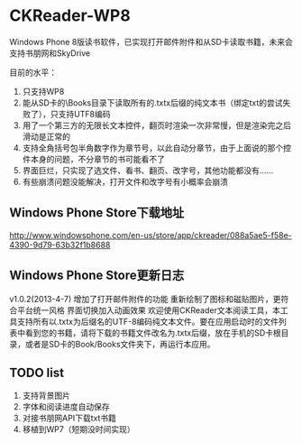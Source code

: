 CKReader-WP8
============

Windows Phone 8版读书软件，已实现打开邮件附件和从SD卡读取书籍，未来会支持书朋网和SkyDrive

目前的水平：

1. 只支持WP8
2. 能从SD卡的\Books目录下读取所有的.txtx后缀的纯文本书（绑定txt的尝试失败了），只支持UTF8编码
3. 用了一个第三方的无限长文本控件，翻页时渲染一次非常慢，但是渲染完之后滑动是正常的
4. 支持全角括号包半角数字作为章节号，以此自动分章节，由于上面说的那个控件本身的问题，不分章节的书可能看不了
5. 界面巨烂，只实现了选文件、看书、翻页、改字号，其他功能都没有……
6. 有些崩溃问题没能解决，打开文件和改字号有小概率会崩溃

Windows Phone Store下载地址
------------
http://www.windowsphone.com/en-us/store/app/ckreader/088a5ae5-f58e-4390-9d79-63b32f1b8688

Windows Phone Store更新日志
------------
v1.0.2(2013-4-7)
增加了打开邮件附件的功能
重新绘制了图标和磁贴图片，更符合平台统一风格
界面切换加入动画效果
欢迎使用CKReader文本阅读工具，本工具支持所有以.txtx为后缀名的UTF-8编码纯文本文件。要在应用启动时的文件列表中看到您的书籍，请将下载的书籍文件改名为.txtx后缀，放在手机的SD卡根目录，或者是SD卡的Book/Books文件夹下，再运行本应用。

TODO list
------------
1. 支持背景图片 
2. 字体和阅读进度自动保存 
3. 对接书朋网API下载txt书籍
4. 移植到WP7（短期没时间实现）
